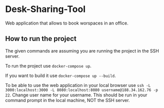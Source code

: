 # Desk-Sharing-Tool

Web application that allows to book worspaces in an office.

## How to run the project

The given commands are assuming you are running the project in the SSH server.

To run the project use `docker-compose up`.

If you want to build it use `docker-compose up --build`.

To be able to use the web application in your local browser use `ssh -L 3000:localhost:3000 -L 8080:localhost:8080 username@188.34.162.76 -p 22`. Change user name for your username. This should be run in your command prompt in the local machine, NOT the SSH server.
